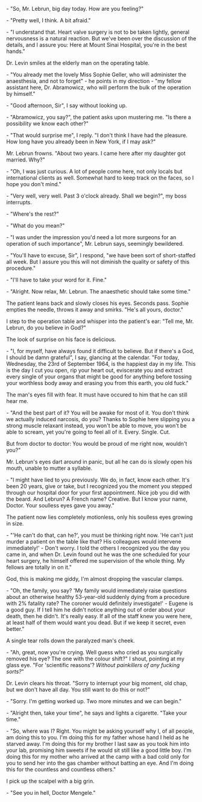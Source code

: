 \- "So, Mr. Lebrun, big day today. How are you feeling?"

\- "Pretty well, I think. A bit afraid."

\- "I understand that. Heart valve surgery is not to be taken lightly, general nervousness is a natural reaction. But we've been over the discussion of the details, and I assure you: Here at Mount Sinai Hospital, you're in the best hands."

Dr. Levin smiles at the elderly man on the operating table.

\- "You already met the lovely Miss Sophie Geller, who will administer the anaesthesia, and not to forget" - he points in my direction - "my fellow assistant here, Dr. Abramowicz, who will perform the bulk of the operation by himself."

\- "Good afternoon, Sir", I say without looking up.

\- "Abramowicz, you say?", the patient asks upon mustering me. "Is there a possibility we know each other?"

\- "That would surprise me", I reply. "I don't think I have had the pleasure. How long have you already been in New York, if I may ask?"

Mr. Lebrun frowns. "About two years. I came here after my daughter got married. Why?"

\- "Oh, I was just curious. A lot of people come here, not only locals but international clients as well. Somewhat hard to keep track on the faces, so I hope you don't mind."

\- "Very well, very well. Past 3 o'clock already. Shall we begin?", my boss interrupts.

\- "Where's the rest?"

\- "What do you mean?"

\- "I was under the impression you'd need a lot more surgeons for an operation of such importance", Mr. Lebrun says, seemingly bewildered.

\- "You'll have to excuse, Sir", I respond, "we have been sort of short-staffed all week. But I assure you this will not diminish the quality or safety of this procedure."

\- "I'll have to take your word for it. Fine."

\- "Alright. Now relax, Mr. Lebrun. The anaesthetic should take some time."

The patient leans back and slowly closes his eyes. Seconds pass. Sophie empties the needle, throws it away and smirks. "He's all yours, doctor."

I step to the operation table and whisper into the patient's ear: "Tell me, Mr. Lebrun, do you believe in God?"

The look of surprise on his face is delicious.

\- "I, for myself, have always found it difficult to believe. But if there's a God, I should be damn grateful", I say, glancing at the calendar. "For today, Wednesday, the 23rd of September 1964, is the happiest day in my life. This is the day I cut you open, rip your heart out, eviscerate you and extract every single of your organs that might be good for anything before tossing your worthless body away and erasing you from this earth, you old fuck."

The man's eyes fill with fear. It must have occured to him that he can still hear me.

\- "And the best part of it? You will be awake for most of it. You don't think we actually induced narcosis, do you? Thanks to Sophie here slipping you a strong muscle relaxant instead, you won't be able to move, you won't be able to scream, yet you're going to feel all of it. Every. Single. Cut.

But from doctor to doctor: You would be proud of me right now, wouldn't you?"

Mr. Lebrun's eyes dart around in panic, but all he can do is slowly open his mouth, unable to mutter a syllable.

\- "I might have lied to you previously. We do, in fact, know each other. It's been 20 years, give or take, but I recognized you the moment you stepped through our hospital door for your first appointment. Nice job you did with the beard. And Lebrun? A French name? Creative. But I know your name, Doctor. Your soulless eyes gave you away."

The patient now lies completely motionless, only his soulless eyes growing in size.

\- "'He can't do that, can he?', you must be thinking right now. 'He can't just murder a patient on the table like that? His colleagues would intervene immediately!' - Don't worry. I told the others I recognized you the day you came in, and when Dr. Levin found out he was the one scheduled for your heart surgery, he himself offered me supervision of the whole thing. My fellows are totally in on it."

God, this is making me giddy, I'm almost dropping the vascular clamps.

\- "Oh, the family, you say? 'My family would immediately raise questions about an otherwise healthy 53-year-old suddenly dying from a procedure with 2% fatality rate? The coroner would definitely investigate!' - Eugene is a good guy. If I tell him he didn't notice anything out of order about your death, then he didn't. It's really easy. If all of the staff knew you were here, at least half of them would want you dead. But if we keep it secret, even better."

A single tear rolls down the paralyzed man's cheek.

\- "Ah, great, now you're crying. Well guess who cried as you surgically removed his eye? The one with the colour shift?" I shout, pointing at my glass eye. "For 'scientific reasons'? *Without painkillers of any fucking sorts?*"

Dr. Levin clears his throat. "Sorry to interrupt your big moment, old chap, but we don't have all day. You still want to do this or not?"

\- "Sorry. I'm getting worked up. Two more minutes and we can begin."

\- "Alright then, take your time", he says and lights a cigarette. "Take your time."

\- "So, where was I? Right. You might be asking yourself why I, of all people, am doing this to you. I'm doing this for my father whose hand I held as he starved away. I'm doing this for my brother I last saw as you took him into your lab, promising him sweets if he would sit still like a good little boy. I'm doing this for my mother who arrived at the camp with a bad cold only for you to send her into the gas chamber without batting an eye. And I'm doing this for the countless and countless others."

I pick up the scalpel with a big grin.

\- "See you in hell, Doctor Mengele."